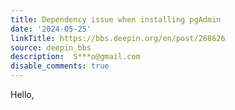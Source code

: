 ```yaml
---
title: Dependency issue when installing pgAdmin
date: '2024-05-25'
linkTitle: https://bbs.deepin.org/en/post/268626
source: deepin_bbs
description:  S***o@gmail.com 
disable_comments: true
---
```

Hello,
